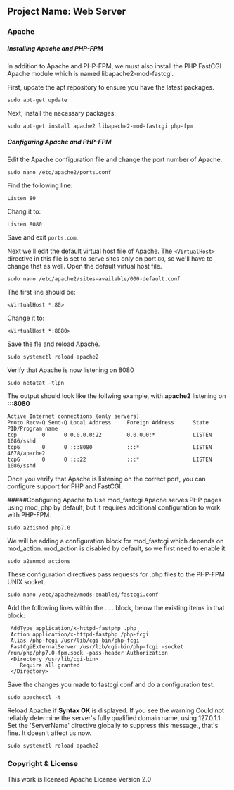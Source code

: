 ## Project Name: Web Server




### Apache 

##### Installing Apache and PHP-FPM
In addition to Apache and PHP-FPM, we must also install the PHP FastCGI Apache module which is named libapache2-mod-fastcgi.

First, update the apt repository to ensure you have the latest packages.
~~~shell
sudo apt-get update
~~~
Next, install the necessary packages:
~~~shell
sudo apt-get install apache2 libapache2-mod-fastcgi php-fpm
~~~

##### Configuring Apache and PHP-FPM
Edit the Apache configuration file and change the port number of Apache.
~~~shel
sudo nano /etc/apache2/ports.conf
~~~
Find the following line:
~~~shell
Listen 80
~~~
Chang it to: 
~~~shell
Listen 8080
~~~
Save and exit ```ports.com```.

Next we'll edit the default virtual host file of Apache. The ```<VirtualHost>``` directive in this file is set to serve sites only on port ```80```, so we'll have to change that as well. Open the default virtual host file.

~~~shell
sudo nano /etc/apache2/sites-available/000-default.conf
~~~
The first line should be:
~~~shell
<VirtualHost *:80>
~~~
Change it to:
~~~shell
<VirtualHost *:8080>
~~~
Save the fle and reload Apache.
~~~shell
sudo systemctl reload apache2
~~~
Verify that Apache is now listening on 8080
~~~shell
sudo netatat -tlpn
~~~
The output should look like the follwing example, with **apache2** listening on **:::8080**
~~~shell
Active Internet connections (only servers)
Proto Recv-Q Send-Q Local Address     Foreign Address      State    PID/Program name
tcp        0      0 0.0.0.0:22        0.0.0.0:*            LISTEN   1086/sshd
tcp6       0      0 :::8080           :::*                 LISTEN   4678/apache2
tcp6       0      0 :::22             :::*                 LISTEN   1086/sshd
~~~
Once you verify that Apache is listening on the correct port, you can configure support for PHP and FastCGI.

#####Configuring Apache to Use mod_fastcgi
Apache serves PHP pages using mod_php by default, but it requires additional configuration to work with PHP-FPM.
~~~shell
sudo a2dismod php7.0
~~~
We will be adding a configuration block for mod_fastcgi which depends on mod_action. mod_action is disabled by default, so we first need to enable it.
~~~shell
sudo a2enmod actions
~~~
These configuration directives pass requests for .php files to the PHP-FPM UNIX socket.
~~~shell
sudo nano /etc/apache2/mods-enabled/fastcgi.conf
~~~
Add the following lines within the <IfModule mod_fastcgi.c> . . . </IfModule> block, below the existing items in that block:
~~~shell
 AddType application/x-httpd-fastphp .php
 Action application/x-httpd-fastphp /php-fcgi
 Alias /php-fcgi /usr/lib/cgi-bin/php-fcgi
 FastCgiExternalServer /usr/lib/cgi-bin/php-fcgi -socket /run/php/php7.0-fpm.sock -pass-header Authorization
 <Directory /usr/lib/cgi-bin>
    Require all granted
 </Directory>
~~~
Save the changes you made to fastcgi.conf and do a configuration test.
~~~shell
sudo apachectl -t
~~~
Reload Apache if **Syntax OK** is displayed. If you see the warning Could not reliably determine the server's fully qualified domain name, using 127.0.1.1. Set the 'ServerName' directive globally to suppress this message., that's fine. It doesn't affect us now.
~~~shell
sudo systemctl reload apache2
~~~
### Copyright & License
 This work is licensed Apache License Version 2.0 
